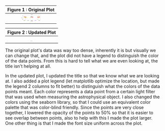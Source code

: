|Figure 1 : Original Plot|
| :----------------------------------------------------------: |
| <img src="obj7566old.png" alt = "Figure 1" style= "zoom:10%;"/> |

|Figure 2 : Updated Plot|
| :----------------------------------------------------------: |
| <img src="obj7566new.png" alt = "Figure 2" style= "zoom:10%;"/> |



The original plot's data was way too dense, inherently it is but visually we can change that, and the plot did not have a legend to distinguish the color of the data points. From this is hard to tell what we are even looking at, the title isn't helping at all.  

In the updated plot, I updated the title so that we know what we are looking at. I also added a plot legend (let matplotlib optimize the location, but made the legend 2 columns to fit better) to distinguish what the colors of the data points meant. Each color represents a data point from a certain light filter that was used when measuring the astrophysical object. I also changed the colors using the seaborn library, so that I could use an equivalent color palette that was color-blind friendly. Since the points are very close together, I lowered the opacity of the points to 50% so that it is easier to see overlap between points, also to help with this I made the plot larger. One other thing is that I made the font size uniform across the plot.
